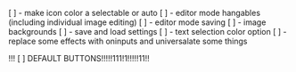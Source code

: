 [ ] - make icon color a selectable or auto
[ ] - editor mode hangables (including individual image editing)
[ ] - editor mode saving
[ ] - image backgrounds
[ ] - save and load settings
[ ] - text selection color option
[ ] - replace some effects with oninputs and universalate some things

!!! [ ] DEFAULT BUTTONS!!!!!111!1!!!!!11!!